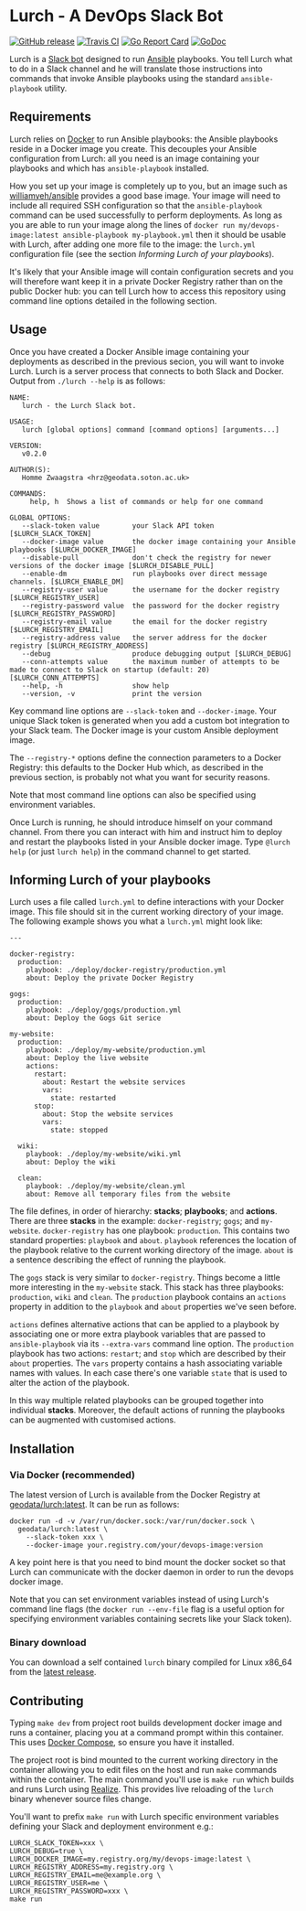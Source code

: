 # Lurch - A DevOps Slack Bot

[![GitHub release](https://img.shields.io/github/release/geo-data/lurch.svg)](https://github.com/geo-data/lurch/releases/latest)
[![Travis CI](https://img.shields.io/travis/geo-data/lurch.svg)](https://travis-ci.org/geo-data/lurch)
[![Go Report Card](https://goreportcard.com/badge/github.com/geo-data/lurch)](https://goreportcard.com/report/github.com/geo-data/lurch)
[![GoDoc](https://img.shields.io/badge/documentation-godoc-blue.svg)](https://godoc.org/github.com/geo-data/lurch)

Lurch is a [Slack bot](https://api.slack.com/bot-users) designed to run
[Ansible](https://www.ansible.com/) playbooks. You tell Lurch what to do in a
Slack channel and he will translate those instructions into commands that invoke
Ansible playbooks using the standard `ansible-playbook` utility.

## Requirements

Lurch relies on [Docker](https://www.docker.com/) to run Ansible playbooks: the
Ansible playbooks reside in a Docker image you create.  This decouples your
Ansible configuration from Lurch: all you need is an image containing your
playbooks and which has `ansible-playbook` installed.

How you set up your image is completely up to you, but an image such as
[williamyeh/ansible](https://hub.docker.com/r/williamyeh/ansible/) provides a
good base image.  Your image will need to include all required SSH configuration
so that the `ansible-playbook` command can be used successfully to perform
deployments.  As long as you are able to run your image along the lines of
`docker run my/devops-image:latest ansible-playbook my-playbook.yml` then it
should be usable with Lurch, after adding one more file to the image: the
`lurch.yml` configuration file (see the section *Informing Lurch of your
playbooks*).

It's likely that your Ansible image will contain configuration secrets and you
will therefore want keep it in a private Docker Registry rather than on the
public Docker hub: you can tell Lurch how to access this repository using
command line options detailed in the following section.

## Usage

Once you have created a Docker Ansible image containing your deployments as
described in the previous secion, you will want to invoke Lurch.  Lurch is a
server process that connects to both Slack and Docker.  Output from `./lurch
--help` is as follows:

```
NAME:
   lurch - the Lurch Slack bot.

USAGE:
   lurch [global options] command [command options] [arguments...]
   
VERSION:
   v0.2.0
   
AUTHOR(S):
   Homme Zwaagstra <hrz@geodata.soton.ac.uk> 
   
COMMANDS:
     help, h  Shows a list of commands or help for one command

GLOBAL OPTIONS:
   --slack-token value        your Slack API token [$LURCH_SLACK_TOKEN]
   --docker-image value       the docker image containing your Ansible playbooks [$LURCH_DOCKER_IMAGE]
   --disable-pull             don't check the registry for newer versions of the docker image [$LURCH_DISABLE_PULL]
   --enable-dm                run playbooks over direct message channels. [$LURCH_ENABLE_DM]
   --registry-user value      the username for the docker registry [$LURCH_REGISTRY_USER]
   --registry-password value  the password for the docker registry [$LURCH_REGISTRY_PASSWORD]
   --registry-email value     the email for the docker registry [$LURCH_REGISTRY_EMAIL]
   --registry-address value   the server address for the docker registry [$LURCH_REGISTRY_ADDRESS]
   --debug                    produce debugging output [$LURCH_DEBUG]
   --conn-attempts value      the maximum number of attempts to be made to connect to Slack on startup (default: 20) [$LURCH_CONN_ATTEMPTS]
   --help, -h                 show help
   --version, -v              print the version
```

Key command line options are `--slack-token` and `--docker-image`.  Your unique
Slack token is generated when you add a custom bot integration to your Slack
team.  The Docker image is your custom Ansible deployment image.

The `--registry-*` options define the connection parameters to a Docker
Registry: this defaults to the Docker Hub which, as described in the previous
section, is probably not what you want for security reasons.

Note that most command line options can also be specified using environment
variables.

Once Lurch is running, he should introduce himself on your command channel.
From there you can interact with him and instruct him to deploy and restart the
playbooks listed in your Ansible docker image.  Type `@lurch help` (or just
`lurch help`) in the command channel to get started.

## Informing Lurch of your playbooks

Lurch uses a file called `lurch.yml` to define interactions with your Docker
image.  This file should sit in the current working directory of your image.
The following example shows you what a `lurch.yml` might look like:

```
---

docker-registry:
  production:
    playbook: ./deploy/docker-registry/production.yml
    about: Deploy the private Docker Registry

gogs:
  production: 
    playbook: ./deploy/gogs/production.yml
    about: Deploy the Gogs Git serice

my-website:
  production:
    playbook: ./deploy/my-website/production.yml
    about: Deploy the live website
    actions:
      restart:
        about: Restart the website services
        vars:
          state: restarted
      stop:
        about: Stop the website services
        vars:
          state: stopped

  wiki:
    playbook: ./deploy/my-website/wiki.yml
    about: Deploy the wiki

  clean:
    playbook: ./deploy/my-website/clean.yml
    about: Remove all temporary files from the website
```

The file defines, in order of hierarchy: **stacks**; **playbooks**; and
**actions**.  There are three **stacks** in the example: `docker-registry`;
`gogs`; and `my-website`. `docker-registry` has one playbook: `production`. This
contains two standard properties: `playbook` and `about`. `playbook` references
the location of the playbook relative to the current working directory of the
image.  `about` is a sentence describing the effect of running the playbook.

The `gogs` stack is very similar to `docker-registry`.  Things become a little
more interesting in the `my-website` stack.  This stack has three playbooks:
`production`, `wiki` and `clean`.  The `production` playbook contains an
`actions` property in addition to the `playbook` and `about` properties we've
seen before.

`actions` defines alternative actions that can be applied to a playbook by
associating one or more extra playbook variables that are passed to
`ansible-playbook` via its `--extra-vars` command line option.  The `production`
playbook has two actions: `restart`; and `stop` which are described by their
`about` properties.  The `vars` property contains a hash associating variable
names with values.  In each case there's one variable `state` that is used to
alter the action of the playbook.

In this way multiple related playbooks can be grouped together into individual
**stacks**.  Moreover, the default actions of running the playbooks can be
augmented with customised actions.

## Installation

### Via Docker (recommended)

The latest version of Lurch is available from the Docker Registry at
[geodata/lurch:latest](https://hub.docker.com/r/geodata/lurch).  It can be run
as follows:

```
docker run -d -v /var/run/docker.sock:/var/run/docker.sock \
  geodata/lurch:latest \
    --slack-token xxx \
    --docker-image your.registry.com/your/devops-image:version
```

A key point here is that you need to bind mount the docker socket so that Lurch
can communicate with the docker daemon in order to run the devops docker image.

Note that you can set environment variables instead of using Lurch's command
line flags (the `docker run --env-file` flag is a useful option for specifying
environment variables containing secrets like your Slack token).

### Binary download

You can download a self contained `lurch` binary compiled for Linux x86_64 from
the [latest release](https://github.com/geo-data/lurch/releases/latest).

## Contributing

Typing `make dev` from project root builds development docker image and runs a
container, placing you at a command prompt within this container.  This uses
[Docker Compose](https://docs.docker.com/compose/), so ensure you have it
installed.

The project root is bind mounted to the current working directory in the
container allowing you to edit files on the host and run `make` commands within
the container.  The main command you'll use is `make run` which builds and runs
Lurch using [Realize](https://tockins.github.io/realize/).  This provides live
reloading of the `lurch` binary whenever source files change.

You'll want to prefix `make run` with Lurch specific environment variables
defining your Slack and deployment environment e.g.:

```
LURCH_SLACK_TOKEN=xxx \
LURCH_DEBUG=true \
LURCH_DOCKER_IMAGE=my.registry.org/my/devops-image:latest \
LURCH_REGISTRY_ADDRESS=my.registry.org \
LURCH_REGISTRY_EMAIL=me@example.org \
LURCH_REGISTRY_USER=me \
LURCH_REGISTRY_PASSWORD=xxx \
make run
```
